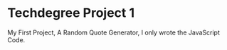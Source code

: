 # Techdegree Project 1
My First Project, 
A Random Quote Generator, 
I only wrote the JavaScript Code. 
